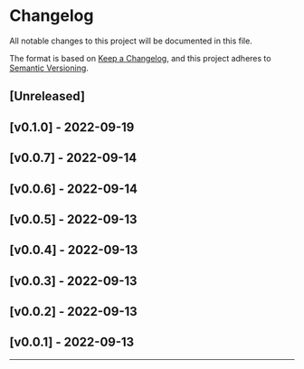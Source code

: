 Changelog
=========

All notable changes to this project will be documented in this file.

The format is based on [Keep a Changelog](https://keepachangelog.com/en/1.0.0/),
and this project adheres to [Semantic Versioning](https://semver.org/spec/v2.0.0.html).

[Unreleased]
------------

[v0.1.0] - 2022-09-19
------------------

[v0.0.7] - 2022-09-14
------------------

[v0.0.6] - 2022-09-14
------------------

[v0.0.5] - 2022-09-13
------------------

[v0.0.4] - 2022-09-13
------------------

[v0.0.3] - 2022-09-13
------------------

[v0.0.2] - 2022-09-13
------------------

[v0.0.1] - 2022-09-13
------------------

<!-- [v0.0.1] - 2022-09-13 -->
------------------

<!--
### Added
### Changed
### Deprecated
### Removed
### Fixed
### Security
-->